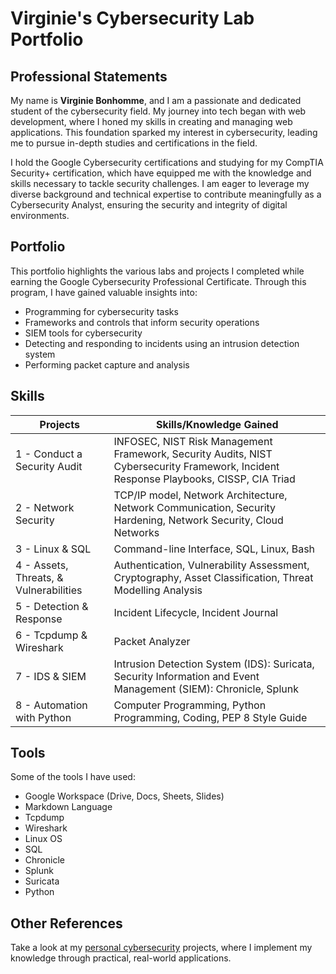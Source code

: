 # Virginie's Cybersecurity Lab Portfolio


## Professional Statements

My name is **Virginie Bonhomme**, and I am a passionate and dedicated student of the cybersecurity field. My journey into tech began with web development, where I honed my skills in creating and managing web applications. This foundation sparked my interest in cybersecurity, leading me to pursue in-depth studies and certifications in the field.

I hold the Google Cybersecurity certifications and studying for my CompTIA Security+ certification, which have equipped me with the knowledge and skills necessary to tackle security challenges. I am eager to leverage my diverse background and technical expertise to contribute meaningfully as a Cybersecurity Analyst, ensuring the security and integrity of digital environments.


## Portfolio

This portfolio highlights the various labs and projects I completed while earning the Google Cybersecurity Professional Certificate. Through this program, I have gained valuable insights into:

- Programming for cybersecurity tasks
- Frameworks and controls that inform security operations
- SIEM tools for cybersecurity
- Detecting and responding to incidents using an intrusion detection system
- Performing packet capture and analysis

## Skills

| **Projects** | **Skills/Knowledge Gained** |
|--------------|-----------------------------|
| 1 - Conduct a Security Audit | INFOSEC, NIST Risk Management Framework, Security Audits, NIST Cybersecurity Framework, Incident Response Playbooks, CISSP, CIA Triad |
| 2 - Network Security | TCP/IP model, Network Architecture, Network Communication, Security Hardening, Network Security, Cloud Networks |
| 3 - Linux & SQL | Command-line Interface, SQL, Linux, Bash |
| 4 - Assets, Threats, & Vulnerabilities | Authentication, Vulnerability Assessment, Cryptography, Asset Classification, Threat Modelling Analysis |
| 5 - Detection & Response | Incident Lifecycle, Incident Journal |
| 6 - Tcpdump & Wireshark | Packet Analyzer |
| 7 - IDS & SIEM | Intrusion Detection System (IDS): Suricata, Security Information and Event Management (SIEM): Chronicle, Splunk |
| 8 - Automation with Python | Computer Programming, Python Programming, Coding, PEP 8 Style Guide |

## Tools

Some of the tools I have used:

- Google Workspace (Drive, Docs, Sheets, Slides)
- Markdown Language
- Tcpdump
- Wireshark
- Linux OS
- SQL
- Chronicle
- Splunk
- Suricata
- Python

## Other References

Take a look at my [personal cybersecurity](https://github.com/VirginieBonhomme/Personal-Projects-for-Cybersecurity/tree/main) projects, where I implement my knowledge through practical, real-world applications.


